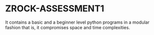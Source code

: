 # ZROCK-ASSESSMENT1
It contains a basic and a beginner level python programs in a modular fashion that is, it compromises space and time complexities.
